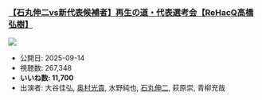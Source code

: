 ### [【石丸伸二vs新代表候補者】再生の道・代表選考会【ReHacQ高橋弘樹】](https://www.youtube.com/watch?v=Vj7frt_IBTk)
[![](https://img.youtube.com/vi/Vj7frt_IBTk/sddefault.jpg)](https://www.youtube.com/watch?v=Vj7frt_IBTk)
-   公開日: 2025-09-14
-   視聴数: 267,348
-   **いいね数: 11,700**
-   出演者: 大谷佳弘, [奥村光貴](/rehacq_fan/people/奥村光貴 "wikilink"), 水野純也, [石丸伸二](/rehacq_fan/people/石丸伸二 "wikilink"), 萩原崇, 青柳充哉
